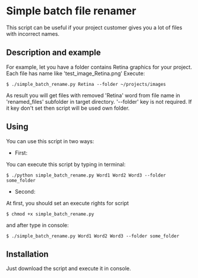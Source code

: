# Simple batch file renamer

This script can be useful if your project customer gives you a lot of files with incorrect names.

## Description and example

For example, let you have a folder contains Retina graphics for your project.  Each file has name like 'test_image_Retina.png'
Execute:
```
$ ./simple_batch_rename.py Retina --folder ~/projects/images
```
As result you will get files with removed 'Retina' word from file name in 'renamed_files' subfolder in target directory. '--folder' key is not required. If it key don't set then script will be used own folder.

## Using

You can use this script in two ways:

* First:
 
You can execute this script by typing in terminal:

```
$ ./python simple_batch_rename.py Word1 Word2 Word3 --folder some_folder
```
* Second:
 
At first, you should set an execute rights for script

```
$ chmod +x simple_batch_rename.py
```
  and after type in console:
  
```
$ ./simple_batch_rename.py Word1 Word2 Word3 --folder some_folder
```

## Installation

Just download the script and execute it in console.
